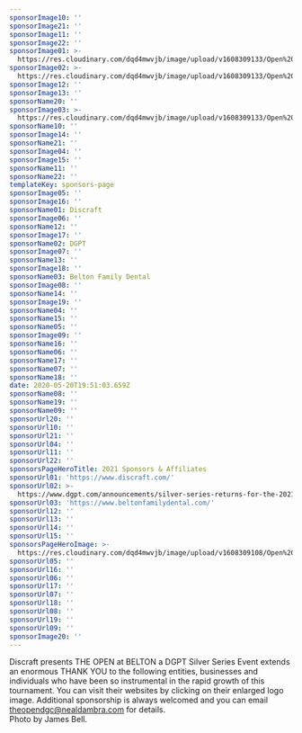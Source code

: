 ```yaml
---
sponsorImage10: ''
sponsorImage21: ''
sponsorImage11: ''
sponsorImage22: ''
sponsorImage01: >-
  https://res.cloudinary.com/dqd4mwvjb/image/upload/v1608309133/Open%20DGC/Sponsors/sponsor_21_1000x600_01_discraft_qjurbh.jpg
sponsorImage02: >-
  https://res.cloudinary.com/dqd4mwvjb/image/upload/v1608309133/Open%20DGC/Sponsors/sponsor_21_1000x600_02_dgpt_xufve3.jpg
sponsorImage12: ''
sponsorImage13: ''
sponsorName20: ''
sponsorImage03: >-
  https://res.cloudinary.com/dqd4mwvjb/image/upload/v1608309133/Open%20DGC/Sponsors/sponsor_21_1000x600_03_beltondental_cdzney.jpg
sponsorName10: ''
sponsorImage14: ''
sponsorName21: ''
sponsorImage04: ''
sponsorImage15: ''
sponsorName11: ''
sponsorName22: ''
templateKey: sponsors-page
sponsorImage05: ''
sponsorImage16: ''
sponsorName01: Discraft
sponsorImage06: ''
sponsorName12: ''
sponsorImage17: ''
sponsorName02: DGPT
sponsorImage07: ''
sponsorName13: ''
sponsorImage18: ''
sponsorName03: Belton Family Dental
sponsorImage08: ''
sponsorName14: ''
sponsorImage19: ''
sponsorName04: ''
sponsorName15: ''
sponsorName05: ''
sponsorImage09: ''
sponsorName16: ''
sponsorName06: ''
sponsorName17: ''
sponsorName07: ''
sponsorName18: ''
date: 2020-05-20T19:51:03.659Z
sponsorName08: ''
sponsorName19: ''
sponsorName09: ''
sponsorUrl20: ''
sponsorUrl10: ''
sponsorUrl21: ''
sponsorUrl04: ''
sponsorUrl11: ''
sponsorUrl22: ''
sponsorsPageHeroTitle: 2021 Sponsors & Affiliates
sponsorUrl01: 'https://www.discraft.com/'
sponsorUrl02: >-
  https://www.dgpt.com/announcements/silver-series-returns-for-the-2021-touring-season/
sponsorUrl03: 'https://www.beltonfamilydental.com/'
sponsorUrl12: ''
sponsorUrl13: ''
sponsorUrl14: ''
sponsorUrl15: ''
sponsorsPageHeroImage: >-
  https://res.cloudinary.com/dqd4mwvjb/image/upload/v1608309108/Open%20DGC/Sponsors/banner_1920x1000_21sponsors_v9mrxx.jpg
sponsorUrl05: ''
sponsorUrl16: ''
sponsorUrl06: ''
sponsorUrl17: ''
sponsorUrl07: ''
sponsorUrl18: ''
sponsorUrl08: ''
sponsorUrl19: ''
sponsorUrl09: ''
sponsorImage20: ''
---
```

Discraft presents THE OPEN at BELTON a DGPT Silver Series Event extends an enormous THANK YOU to the following entities, businesses and individuals who have been so instrumental in the rapid growth of this tournament. You can visit their websites by clicking on their enlarged logo image. Additional sponsorship is always welcomed and you can email <theopendgc@nealdambra.com> for details.
<br/>
Photo by James Bell.